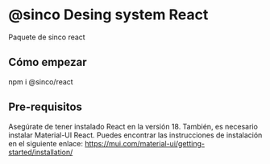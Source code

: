 # @sinco Desing system React

Paquete de sinco react

## Cómo empezar

npm i @sinco/react

## Pre-requisitos

Asegúrate de tener instalado React en la versión 18. También, es necesario instalar Material-UI React. Puedes encontrar las instrucciones de instalación en el siguiente enlace:
https://mui.com/material-ui/getting-started/installation/